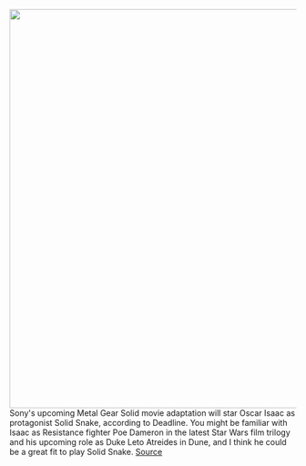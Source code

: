 <img src='https://cdn.vox-cdn.com/thumbor/SfS5KoXuK2-gtgTvTa8FFX1_dy8=/0x0:6000x4000/1200x800/filters:focal(3165x1360:4125x2320)/cdn.vox-cdn.com/uploads/chorus_image/image/68457611/1205168026.0.jpg' width='700px' /><br/>
Sony's upcoming Metal Gear Solid movie adaptation will star Oscar Isaac as protagonist Solid Snake, according to Deadline. You might be familiar with Isaac as Resistance fighter Poe Dameron in the latest Star Wars film trilogy and his upcoming role as Duke Leto Atreides in Dune, and I think he could be a great fit to play Solid Snake.
<a href='https://www.theverge.com/2020/12/4/22153341/metal-gear-solid-movie-oscar-isaac-solid-snake'> Source <a/>